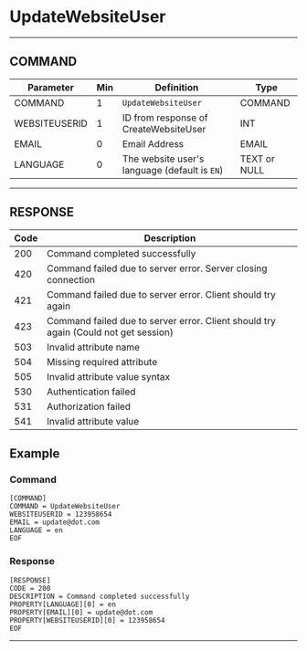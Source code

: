 # UpdateWebsiteUser

----
## COMMAND

Parameter | Min | Definition | Type
---- | ---- | ---- | ----
COMMAND | 1 | `UpdateWebsiteUser` | COMMAND
WEBSITEUSERID | 1 | ID from response of CreateWebsiteUser  | INT
EMAIL | 0 | Email Address | EMAIL
LANGUAGE | 0 | The website user's language (default is `EN`) | TEXT or NULL

----
## RESPONSE

Code | Description
---- | ----
200 | Command completed successfully
420 | Command failed due to server error. Server closing connection
421 | Command failed due to server error. Client should try again
423 | Command failed due to server error. Client should try again (Could not get session)
503 | Invalid attribute name
504 | Missing required attribute
505 | Invalid attribute value syntax
530 | Authentication failed
531 | Authorization failed
541 | Invalid attribute value

## Example

### Command

```
[COMMAND]
COMMAND = UpdateWebsiteUser
WEBSITEUSERID = 123958654
EMAIL = update@dot.com
LANGUAGE = en
EOF
```
### Response

```
[RESPONSE]
CODE = 200
DESCRIPTION = Command completed successfully
PROPERTY[LANGUAGE][0] = en
PROPERTY[EMAIL][0] = update@dot.com
PROPERTY[WEBSITEUSERID][0] = 123958654
EOF
```

----
